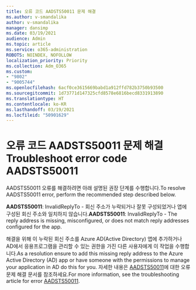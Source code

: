 ```yaml
---
title: 오류 코드 AADSTS50011 문제 해결
ms.author: v-smandalika
author: v-smandalika
manager: dansimp
ms.date: 03/19/2021
audience: Admin
ms.topic: article
ms.service: o365-administration
ROBOTS: NOINDEX, NOFOLLOW
localization_priority: Priority
ms.collection: Adm_O365
ms.custom:
- "9802"
- "9005744"
ms.openlocfilehash: 6acf0ce3615669babd1a912ffd782b3750b93500
ms.sourcegitcommit: 1d73771d147325cfd8578e6816becd8331913890
ms.translationtype: HT
ms.contentlocale: ko-KR
ms.lasthandoff: 03/19/2021
ms.locfileid: "50901629"
---
```

# <a name="troubleshoot-error-code-aadsts50011"></a><span data-ttu-id="d8c0a-102">오류 코드 AADSTS50011 문제 해결</span><span class="sxs-lookup"><span data-stu-id="d8c0a-102">Troubleshoot error code AADSTS50011</span></span>

<span data-ttu-id="d8c0a-103">AADSTS50011 오류를 해결하려면 아래 설명된 권장 단계를 수행합니다.</span><span class="sxs-lookup"><span data-stu-id="d8c0a-103">To resolve AADSTS50011 error, perform the recommended step described below.</span></span>

<span data-ttu-id="d8c0a-104">**AADSTS50011**: InvalidReplyTo - 회신 주소가 누락되거나 잘못 구성되었거나 앱에 구성된 회신 주소와 일치하지 않습니다.</span><span class="sxs-lookup"><span data-stu-id="d8c0a-104">**AADSTS50011**: InvalidReplyTo - The reply address is missing, misconfigured, or does not match reply addresses configured for the app.</span></span>

<span data-ttu-id="d8c0a-105">해결을 위해 이 누락된 회신 주소를 Azure AD(Active Directory) 앱에 추가하거나 AD에서 응용프로그램을 관리할 수 있는 권한을 가진 다른 사용자에게 이 작업을 수행합니다.</span><span class="sxs-lookup"><span data-stu-id="d8c0a-105">As a resolution ensure to add this missing reply address to the Azure Active Directory (AD) app or have someone with the permissions to manage your application in AD do this for you.</span></span> <span data-ttu-id="d8c0a-106">자세한 내용은 [AADSTS50011](https://docs.microsoft.com/troubleshoot/azure/active-directory/error-code-aadsts50011-reply-url-mismatch)에 대한 오류 문제 해결 문서를 참조하세요.</span><span class="sxs-lookup"><span data-stu-id="d8c0a-106">For more information, see the troubleshooting article for error [AADSTS50011](https://docs.microsoft.com/troubleshoot/azure/active-directory/error-code-aadsts50011-reply-url-mismatch).</span></span>